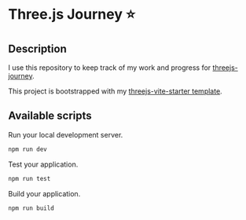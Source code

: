 # Three.js Journey ⭐

## Description

I use this repository to keep track of my work and progress for [threejs-journey](https://threejs-journey.com/).

This project is bootstrapped with my [threejs-vite-starter template](https://github.com/JonasBne/threejs-vite-starter-project).

## Available scripts

Run your local development server.

```bash
npm run dev
```
Test your application.

```bash
npm run test
```

Build your application.

```bash
npm run build
```
